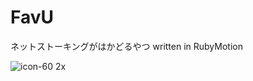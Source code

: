 FavU
====

ネットストーキングがはかどるやつ written in RubyMotion

![icon-60 2x](https://cloud.githubusercontent.com/assets/7414847/3278327/20f1a55c-f3b8-11e3-999b-398ac29ac854.png)
